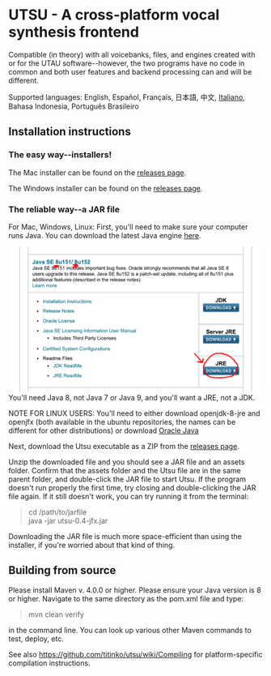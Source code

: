 # UTSU - A cross-platform vocal synthesis frontend

Compatible (in theory) with all voicebanks, files, and engines created with or for the UTAU software--however, the two programs have no code in common and both user features and backend processing can and will be different.

Supported languages: English, Español, Français, 日本語, 中文, [Italiano](https://docs.google.com/document/d/1E-kkq4sw56mmD27NPoQYOLRIJXX5j7zP-fqvkn_89nE), Bahasa Indonesia, Português Brasileiro

## Installation instructions

### The easy way--installers!

The Mac installer can be found on the [releases page](https://github.com/titinko/utsu/releases).

The Windows installer can be found on the [releases page](https://github.com/titinko/utsu/releases).

### The reliable way--a JAR file

For Mac, Windows, Linux:
First, you'll need to make sure your computer runs Java.  You can download the latest Java engine [here](http://www.oracle.com/technetwork/java/javase/downloads/index.html).

![Here's what the download page should look like.](images/java_screenshot.png)
You'll need Java 8, not Java 7 or Java 9, and you'll want a JRE, not a JDK.  

NOTE FOR LINUX USERS: You'll need to either download openjdk-8-jre and openjfx (both available in the ubuntu repositories, the names can be different for other distributions) or download [Oracle Java](https://www.digitalocean.com/community/tutorials/how-to-install-java-with-apt-get-on-ubuntu-16-04) 

Next, download the Utsu executable as a ZIP from the [releases page](https://github.com/titinko/utsu/releases).

Unzip the downloaded file and you should see a JAR file and an assets folder.  Confirm that the assets folder and the Utsu file are in the same parent folder, and double-click the JAR file to start Utsu.  If the program doesn't run properly the first time, try closing and double-clicking the JAR file again.  If it still doesn't work, you can try running it from the terminal:
> cd /path/to/jarfile<br>
> java -jar utsu-0.4-jfx.jar

Downloading the JAR file is much more space-efficient than using the installer, if you're worried about that kind of thing.

## Building from source

Please install Maven v. 4.0.0 or higher.
Please ensure your Java version is 8 or higher.
Navigate to the same directory as the pom.xml file and type:
> mvn clean verify

in the command line.  You can look up various other Maven commands to test, deploy, etc.

See also https://github.com/titinko/utsu/wiki/Compiling for platform-specific compilation instructions.
